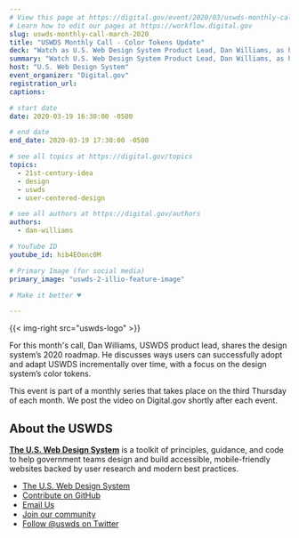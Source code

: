 ```yaml
---
# View this page at https://digital.gov/event/2020/03/uswds-monthly-call-color-tokens
# Learn how to edit our pages at https://workflow.digital.gov
slug: uswds-monthly-call-march-2020
title: "USWDS Monthly Call - Color Tokens Update"
deck: "Watch as U.S. Web Design System Product Lead, Dan Williams, as he talks and answers questions about the design system."
summary: "Watch U.S. Web Design System Product Lead, Dan Williams, as he talks about the design system and answers participant questions."
host: "U.S. Web Design System"
event_organizer: "Digital.gov"
registration_url: 
captions: 

# start date
date: 2020-03-19 16:30:00 -0500

# end date
end_date: 2020-03-19 17:30:00 -0500

# see all topics at https://digital.gov/topics
topics: 
  - 21st-century-idea
  - design
  - uswds
  - user-centered-design

# see all authors at https://digital.gov/authors
authors: 
  - dan-williams

# YouTube ID
youtube_id: hib4EOonc0M

# Primary Image (for social media)
primary_image: "uswds-2-illio-feature-image"

# Make it better ♥

---
```


{{< img-right src="uswds-logo" >}}

For this month's call, Dan Williams, USWDS product lead, shares the design system’s 2020 roadmap. He discusses ways users can successfully adopt and adapt USWDS incrementally over time, with a focus on the design system’s color tokens.

This event is part of a monthly series that takes place on the third Thursday of each month. We post the video on Digital.gov shortly after each event.

## About the USWDS
[**The U.S. Web Design System**](https://designsystem.digital.gov/) is a toolkit of principles, guidance, and code to help government teams design and build accessible, mobile-friendly websites backed by user research and modern best practices.

- [The U.S. Web Design System](https://designsystem.digital.gov/)
- [Contribute on GitHub](https://github.com/uswds/uswds/issues)
- [Email Us](mailto:uswds@support.digitalgov.gov)
- [Join our community](https://digital.gov/communities/uswds/)
- [Follow @uswds on Twitter](https://twitter.com/uswds)
